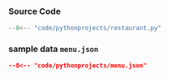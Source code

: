 
### Source Code
```python
--8<-- "code/pythonprojects/restaurant.py"
```
### sample data `menu.json`
```json
--8<-- "code/pythonprojects/menu.json"
```